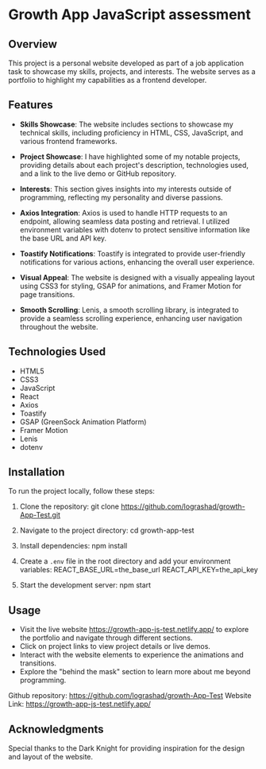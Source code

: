 # Growth App JavaScript assessment

## Overview

This project is a personal website developed as part of a job application task to showcase my skills, projects, and interests. The website serves as a portfolio to highlight my capabilities as a frontend developer.

## Features

- **Skills Showcase**: The website includes sections to showcase my technical skills, including proficiency in HTML, CSS, JavaScript, and various frontend frameworks.

- **Project Showcase**: I have highlighted some of my notable projects, providing details about each project's description, technologies used, and a link to the live demo or GitHub repository.

- **Interests**: This section gives insights into my interests outside of programming, reflecting my personality and diverse passions.

- **Axios Integration**: Axios is used to handle HTTP requests to an endpoint, allowing seamless data posting and retrieval. I utilized environment variables with dotenv to protect sensitive information like the base URL and API key.

- **Toastify Notifications**: Toastify is integrated to provide user-friendly notifications for various actions, enhancing the overall user experience.

- **Visual Appeal**: The website is designed with a visually appealing layout using CSS3 for styling, GSAP for animations, and Framer Motion for page transitions.

- **Smooth Scrolling**: Lenis, a smooth scrolling library, is integrated to provide a seamless scrolling experience, enhancing user navigation throughout the website.

## Technologies Used

- HTML5
- CSS3
- JavaScript
- React
- Axios
- Toastify
- GSAP (GreenSock Animation Platform)
- Framer Motion
- Lenis
- dotenv

## Installation

To run the project locally, follow these steps:

1. Clone the repository:
git clone https://github.com/lograshad/growth-App-Test.git

2. Navigate to the project directory:
cd growth-app-test

3. Install dependencies:
npm install

4. Create a `.env` file in the root directory and add your environment variables:
REACT_BASE_URL=the_base_url
REACT_API_KEY=the_api_key

5. Start the development server:
npm start

## Usage

- Visit the live website https://growth-app-js-test.netlify.app/  to explore the portfolio and navigate through different sections.
- Click on project links to view project details or live demos.
- Interact with the website elements to experience the animations and transitions.
- Explore the "behind the mask" section to learn more about me beyond programming.

Github repository: https://github.com/lograshad/growth-App-Test
Website Link: https://growth-app-js-test.netlify.app/

## Acknowledgments

Special thanks to the Dark Knight for providing inspiration for the design and layout of the website.

